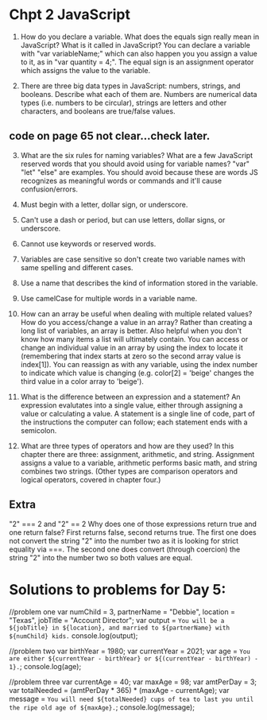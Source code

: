 # Chpt 2 JavaScript

1. How do you declare a variable. What does the equals sign really mean in JavaScript? What is it called in JavaScript?  You can declare a variable with "var variableName;" which can also happen you you assign a value to it, as in "var quantity = 4;".  The equal sign is an assignment operator which assigns the value to the variable.

2. There are three big data types in JavaScript: numbers, strings, and booleans. Describe what each of them are.  Numbers are numerical data types (i.e. numbers to be circular), strings are letters and other characters, and booleans are true/false values.

## code on page 65 not clear...check later.

3. What are the six rules for naming variables? What are a few JavaScript reserved words that you should avoid using for variable names?  "var" "let" "else" are examples.  You should avoid because these are words JS recognizes as meaningful words or commands and it'll cause confusion/errors.
  1. Must begin with a letter, dollar sign, or underscore.
  2. Can't use a dash or period, but can use letters, dollar signs, or underscore.
  3. Cannot use keywords or reserved words.
  4. Variables are case sensitive so don't create two variable names with same spelling and different cases.
  5. Use a name that describes the kind of information stored in the variable.
  6. Use camelCase for multiple words in a variable name.
4. How can an array be useful when dealing with multiple related values? How do you access/change a value in an array?  Rather than creating a long list of variables, an array is better.  Also helpful when you don't know how many items a list will ultimately contain. You can access or change an individual value in an array by using the index to locate it (remembering that index starts at zero so the second array value is index[1]).  You can reassign as with any variable, using the index number to indicate which value is changing (e.g. color[2] = 'beige' changes the third value in a color array to 'beige').

5. What is the difference between an expression and a statement?  An expression evalutates into a single value, either through assigning a value or calculating a value.  A statement is a single line of code, part of the instructions the computer can follow; each statement ends with a semicolon.  

6. What are three types of operators and how are they used?  In this chapter there are three: assignment, arithmetic, and string.  Assignment assigns a value to a variable, arithmetic performs basic math, and string combines two strings.  (Other types are comparison operators and logical operators, covered in chapter four.)

## Extra

"2" === 2 and "2" == 2 Why does one of those expressions return true and one return false?  First returns false, second returns true.  The first one does not convert the string "2" into the number two as it is looking for strict equality via ===.  The second one does convert (through coercion) the string "2" into the number two so both values are equal.

# Solutions to problems for Day 5:

//problem one
var numChild = 3, partnerName = "Debbie", location = "Texas", jobTitle = "Account Director";
var output = `You will be a ${jobTitle} in ${location}, and married to ${partnerName} with ${numChild} kids.`
console.log(output);

//problem two
var birthYear = 1980;
var currentYear  = 2021;
var age  = `You are either ${currentYear - birthYear} or ${(currentYear - birthYear) - 1}.`;
console.log(age);

//problem three
var currentAge = 40;
var maxAge = 98;
var amtPerDay = 3;
var totalNeeded = (amtPerDay * 365) * (maxAge - currentAge);
var message = `You will need ${totalNeeded} cups of tea to last you until the ripe old age of ${maxAge}.`;
console.log(message);
